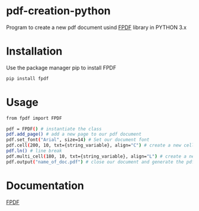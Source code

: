 # pdf-creation-python
Program to create a new pdf document usind [FPDF](http://www.fpdf.org/en/doc/index.php) library in PYTHON 3.x

# Installation
Use the package manager pip to install FPDF
```bash
pip install fpdf
```

# Usage
```bash
from fpdf import FPDF

pdf = FPDF() # instantiate the class
pdf.add_page() # add a new page to our pdf document
pdf.set_font("Arial", size=14) # Set our document font
pdf.cell(200, 10, txt={string_variable}, align="C") # create a new cell(line) in our document
pdf.ln() # line break
pdf.multi_cell(180, 10, txt={string_variable}, align="L") # create a new cell, but can it can has more than one line
pdf.output("name_of_doc.pdf") # close our document and generate the pdf file
```
# Documentation
[FPDF](http://www.fpdf.org/en/doc/index.php)
